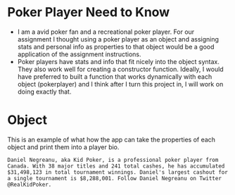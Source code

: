 # Poker Player Need to Know
- I am a avid poker fan and a recreational poker player. For our assignment I thought using a poker player as an object and assigning stats and personal info as properties to that object would be a good application of the assignment instructions.
- Poker players have stats and info that fit nicely into the object syntax. They also work well for creating a constructor function. Ideally, I would have preferred to built a function that works dynamically with each object (pokerplayer) and I think after I turn this project in, I will work on doing exactly that.

# Object
This is an example of what how the app can take the properties of each object and print them into a player bio.

```Daniel Negreanu, aka Kid Poker, is a professional poker player from Canada. With 38 major titles and 241 total cashes, he has accumulated $31,498,123 in total tournament winnings. Daniel's largest cashout for a single tournament is $8,288,001. Follow Daniel Negreanu on Twitter @RealKidPoker.```
